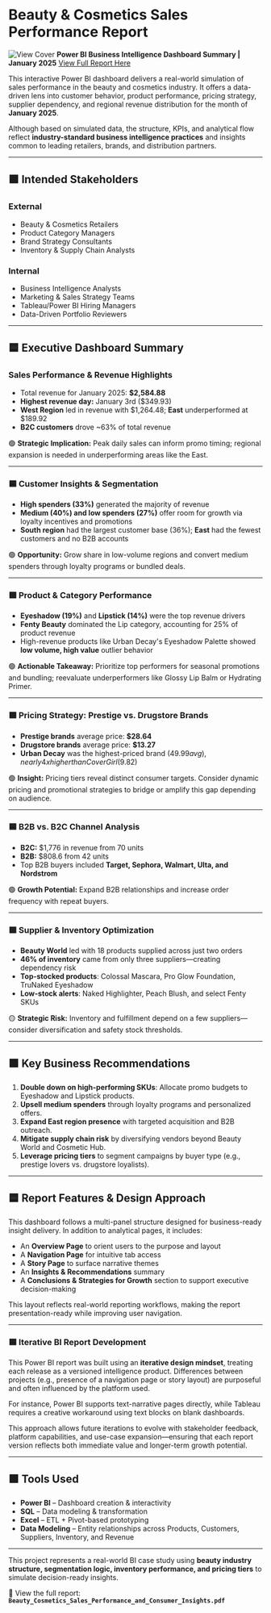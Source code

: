 # Beauty & Cosmetics Sales Performance Report  

![View Cover](/Beauty_Cosmetics_Performance_Cover.png)
**Power BI Business Intelligence Dashboard Summary | January 2025**
[View Full Report Here](Beauty_Cosmetics_PowerBI_Report/Beauty_Cosmetics_Sales_Performance_Analysis_Report.pdf)

This interactive Power BI dashboard delivers a real-world simulation of sales performance in the beauty and cosmetics industry. It offers a data-driven lens into customer behavior, product performance, pricing strategy, supplier dependency, and regional revenue distribution for the month of **January 2025**.

Although based on simulated data, the structure, KPIs, and analytical flow reflect **industry-standard business intelligence practices** and insights common to leading retailers, brands, and distribution partners.

---

## 🟪 Intended Stakeholders

### External
- Beauty & Cosmetics Retailers  
- Product Category Managers  
- Brand Strategy Consultants  
- Inventory & Supply Chain Analysts  

### Internal
- Business Intelligence Analysts  
- Marketing & Sales Strategy Teams  
- Tableau/Power BI Hiring Managers  
- Data-Driven Portfolio Reviewers

---

## 🟦 Executive Dashboard Summary

###  Sales Performance & Revenue Highlights
- Total revenue for January 2025: **$2,584.88**  
- **Highest revenue day:** January 3rd ($349.93)  
- **West Region** led in revenue with $1,264.48; **East** underperformed at $189.92  
- **B2C customers** drove ~63% of total revenue

🟢 **Strategic Implication:** Peak daily sales can inform promo timing; regional expansion is needed in underperforming areas like the East.

---

### 🟦 Customer Insights & Segmentation
- **High spenders (33%)** generated the majority of revenue  
- **Medium (40%) and low spenders (27%)** offer room for growth via loyalty incentives and promotions  
- **South region** had the largest customer base (36%); **East** had the fewest customers and no B2B accounts

🟢 **Opportunity:** Grow share in low-volume regions and convert medium spenders through loyalty programs or bundled deals.

---

### 🟪 Product & Category Performance
- **Eyeshadow (19%)** and **Lipstick (14%)** were the top revenue drivers  
- **Fenty Beauty** dominated the Lip category, accounting for 25% of product revenue  
- High-revenue products like Urban Decay's Eyeshadow Palette showed **low volume, high value** outlier behavior

🟢 **Actionable Takeaway:** Prioritize top performers for seasonal promotions and bundling; reevaluate underperformers like Glossy Lip Balm or Hydrating Primer.

---

### 🟪 Pricing Strategy: Prestige vs. Drugstore Brands
- **Prestige brands** average price: **$28.64**  
- **Drugstore brands** average price: **$13.27**  
- **Urban Decay** was the highest-priced brand ($49.99 avg), nearly 4x higher than CoverGirl ($9.82)

🟢 **Insight:** Pricing tiers reveal distinct consumer targets. Consider dynamic pricing and promotional strategies to bridge or amplify this gap depending on audience.

---

### 🟦 B2B vs. B2C Channel Analysis
- **B2C:** $1,776 in revenue from 70 units  
- **B2B:** $808.6 from 42 units  
- Top B2B buyers included **Target, Sephora, Walmart, Ulta, and Nordstrom**

🟢 **Growth Potential:** Expand B2B relationships and increase order frequency with repeat buyers.

---

### 🟪 Supplier & Inventory Optimization
- **Beauty World** led with 18 products supplied across just two orders  
- **46% of inventory** came from only three suppliers—creating dependency risk  
- **Top-stocked products**: Colossal Mascara, Pro Glow Foundation, TruNaked Eyeshadow  
- **Low-stock alerts**: Naked Highlighter, Peach Blush, and select Fenty SKUs

🟡 **Strategic Risk:** Inventory and fulfillment depend on a few suppliers—consider diversification and safety stock thresholds.

---

## 🟩 Key Business Recommendations

1. **Double down on high-performing SKUs**: Allocate promo budgets to Eyeshadow and Lipstick products.
2. **Upsell medium spenders** through loyalty programs and personalized offers.
3. **Expand East region presence** with targeted acquisition and B2B outreach.
4. **Mitigate supply chain risk** by diversifying vendors beyond Beauty World and Cosmetic Hub.
5. **Leverage pricing tiers** to segment campaigns by buyer type (e.g., prestige lovers vs. drugstore loyalists).

---

## 🟦 Report Features & Design Approach

This dashboard follows a multi-panel structure designed for business-ready insight delivery. In addition to analytical pages, it includes:

- An **Overview Page** to orient users to the purpose and layout  
- A **Navigation Page** for intuitive tab access  
- A **Story Page** to surface narrative themes  
- An **Insights & Recommendations** summary  
- A **Conclusions & Strategies for Growth** section to support executive decision-making  

This layout reflects real-world reporting workflows, making the report presentation-ready while improving user navigation.

---

### 🟦 Iterative BI Report Development

This Power BI report was built using an **iterative design mindset**, treating each release as a versioned intelligence product. Differences between projects (e.g., presence of a navigation page or story layout) are purposeful and often influenced by the platform used.  

For instance, Power BI supports text-narrative pages directly, while Tableau requires a creative workaround using text blocks on blank dashboards.

This approach allows future iterations to evolve with stakeholder feedback, platform capabilities, and use-case expansion—ensuring that each report version reflects both immediate value and longer-term growth potential.

---

## 🟩 Tools Used
- **Power BI** – Dashboard creation & interactivity  
- **SQL** – Data modeling & transformation  
- **Excel** – ETL + Pivot-based prototyping  
- **Data Modeling** – Entity relationships across Products, Customers, Suppliers, Inventory, and Revenue

---

This project represents a real-world BI case study using **beauty industry structure, segmentation logic, inventory performance, and pricing tiers** to simulate decision-ready insights.

📎 View the full report:  
**`Beauty_Cosmetics_Sales_Performance_and_Consumer_Insights.pdf`** 
